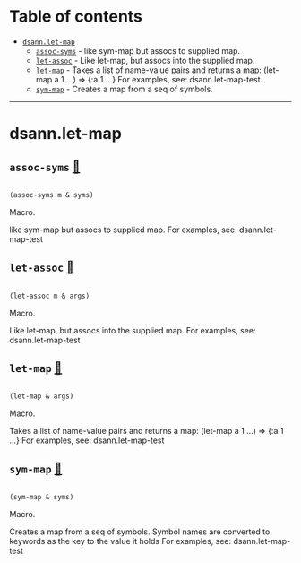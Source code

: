 # Table of contents
-  [`dsann.let-map`](#dsann.let-map) 
    -  [`assoc-syms`](#dsann.let-map/assoc-syms) - like sym-map but assocs to supplied map.
    -  [`let-assoc`](#dsann.let-map/let-assoc) - Like let-map, but assocs into the supplied map.
    -  [`let-map`](#dsann.let-map/let-map) - Takes a list of name-value pairs and returns a map: (let-map a 1 ...) => {:a 1 ...} For examples, see: dsann.let-map-test.
    -  [`sym-map`](#dsann.let-map/sym-map) - Creates a map from a seq of symbols.

-----
# <a name="dsann.let-map">dsann.let-map</a>






## <a name="dsann.let-map/assoc-syms">`assoc-syms`</a> [📃](https://github.com/davesann/let-map/blob/main/src/main/clj/dsann/let_map.cljc#L56-L60)
<a name="dsann.let-map/assoc-syms"></a>
``` clojure

(assoc-syms m & syms)
```


Macro.


like sym-map but assocs to supplied map.
     For examples, see: dsann.let-map-test

## <a name="dsann.let-map/let-assoc">`let-assoc`</a> [📃](https://github.com/davesann/let-map/blob/main/src/main/clj/dsann/let_map.cljc#L49-L53)
<a name="dsann.let-map/let-assoc"></a>
``` clojure

(let-assoc m & args)
```


Macro.


Like let-map, but assocs into the supplied map.
     For examples, see: dsann.let-map-test

## <a name="dsann.let-map/let-map">`let-map`</a> [📃](https://github.com/davesann/let-map/blob/main/src/main/clj/dsann/let_map.cljc#L38-L46)
<a name="dsann.let-map/let-map"></a>
``` clojure

(let-map & args)
```


Macro.


Takes a list of name-value pairs and returns a map: (let-map a 1 ...) => {:a 1 ...}
     For examples, see: dsann.let-map-test

## <a name="dsann.let-map/sym-map">`sym-map`</a> [📃](https://github.com/davesann/let-map/blob/main/src/main/clj/dsann/let_map.cljc#L26-L36)
<a name="dsann.let-map/sym-map"></a>
``` clojure

(sym-map & syms)
```


Macro.


Creates a map from a seq of symbols.
     Symbol names are converted to keywords as the key to the value it holds
     For examples, see: dsann.let-map-test
